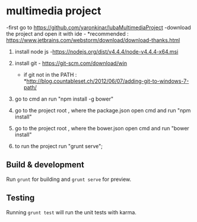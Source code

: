 # multimedia project 

-first go to https://github.com/yaronkinar/lubaMultimediaProject
-download the project and open it with ide - 
  *recommended : https://www.jetbrains.com/webstorm/download/download-thanks.html


1. install node js -https://nodejs.org/dist/v4.4.4/node-v4.4.4-x64.msi
2. install git - https://git-scm.com/download/win
	* if git not in the PATH :
	 *http://blog.countableset.ch/2012/06/07/adding-git-to-windows-7-path/
	
3. go to cmd an run "npm install -g bower"
4. go to the project root , where the package.json open cmd and run "npm install"
5. go to the project root , where the bower.json open cmd and run "bower install"
6. to run the project run "grunt serve";



## Build & development

Run `grunt` for building and `grunt serve` for preview.

## Testing

Running `grunt test` will run the unit tests with karma.
